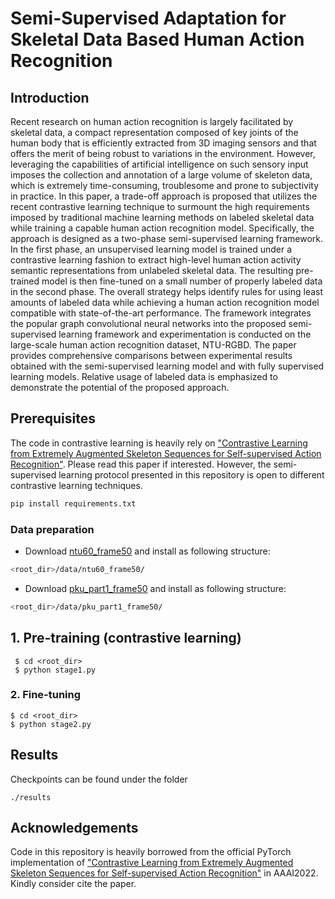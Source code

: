 # Semi-Supervised Adaptation for Skeletal Data Based Human Action Recognition


## Introduction

Recent research on human action recognition is largely facilitated by skeletal data, a compact representation composed of key joints of the human body that is efficiently extracted from 3D imaging sensors and that offers the merit of being robust to variations in the environment. However, leveraging the capabilities of artificial intelligence on such sensory input imposes the collection and annotation of a large volume of skeleton data, which is extremely time-consuming, troublesome and prone to subjectivity in practice. In this paper, a trade-off approach is proposed that utilizes the recent contrastive learning technique to surmount the high requirements imposed by traditional machine learning methods on labeled skeletal data while training a capable human action recognition model. Specifically, the approach is designed as a two-phase semi-supervised learning framework. In the first phase, an unsupervised learning model is trained under a contrastive learning fashion to extract high-level human action activity semantic representations from unlabeled skeletal data. The resulting pre-trained model is then fine-tuned on a small number of properly labeled data in the second phase. The overall strategy helps identify rules for using least amounts of labeled data while achieving a human action recognition model compatible with state-of-the-art performance. The framework integrates the popular graph convolutional neural networks into the proposed semi-supervised learning framework and experimentation is conducted on the large-scale human action recognition dataset, NTU-RGBD. The paper provides comprehensive comparisons between experimental results obtained with the semi-supervised learning model and with fully supervised learning models. Relative usage of labeled data is emphasized to demonstrate the potential of the proposed approach.

## Prerequisites

The code in contrastive learning is heavily rely on ["Contrastive Learning from Extremely Augmented Skeleton Sequences for Self-supervised Action Recognition"](https://github.com/Levigty/AimCLR). Please read this paper if interested. However, the semi-supervised learning protocol presented in this repository is open to different contrastive learning techniques. 

```bash
pip install requirements.txt
```

### Data preparation

* Download [ntu60_frame50](https://drive.google.com/drive/folders/1WrTG9g-dit7RnaXZ6MR5STOiuaEptfuf?usp=drive_link) and install as following structure:
```bash
<root_dir>/data/ntu60_frame50/                                                  
```

* Download [pku_part1_frame50](https://drive.google.com/drive/folders/1pu4P1ZcZvzg70BE1TKW7ro62NO4J0I3E?usp=drive_link) and install as following  structure:
```bash
<root_dir>/data/pku_part1_frame50/                        
```


## 1. Pre-training (contrastive learning) 


 ```
  $ cd <root_dir>
  $ python stage1.py
 ```

### 2. Fine-tuning

  
```
$ cd <root_dir>
$ python stage2.py
```



## Results

Checkpoints can be found under the folder 
 ```
 ./results
 ```

## Acknowledgements
Code in this repository is heavily borrowed from the official PyTorch implementation of ["Contrastive Learning from Extremely Augmented Skeleton Sequences for Self-supervised Action Recognition"](https://github.com/Levigty/AimCLR) in AAAI2022.
Kindly consider cite the paper.